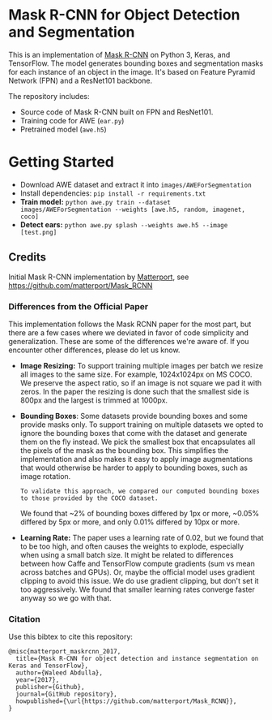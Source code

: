 # Mask R-CNN for Object Detection and Segmentation

This is an implementation of [Mask R-CNN](https://arxiv.org/abs/1703.06870) on Python 3, Keras, and TensorFlow. The model generates bounding boxes and segmentation masks for each instance of an object in the image. It's based on Feature Pyramid Network (FPN) and a ResNet101 backbone.

The repository includes:

-   Source code of Mask R-CNN built on FPN and ResNet101.
-   Training code for AWE (`ear.py`)
-   Pretrained model (`awe.h5`)

# Getting Started

-   Download AWE dataset and extract it into `images/AWEForSegmentation`
-   Install dependencies: `pip install -r requirements.txt`
-   **Train model:** `python awe.py train --dataset images/AWEForSegmentation --weights [awe.h5, random, imagenet, coco]`
-   **Detect ears:** `python awe.py splash --weights awe.h5 --image [test.png]`

## Credits

Initial Mask R-CNN implementation by [Matterport](https://matterport.com/), see <https://github.com/matterport/Mask_RCNN>

### Differences from the Official Paper

This implementation follows the Mask RCNN paper for the most part, but there are a few cases where we deviated in favor of code simplicity and generalization. These are some of the differences we're aware of. If you encounter other differences, please do let us know.

-   **Image Resizing:** To support training multiple images per batch we resize all images to the same size. For example, 1024x1024px on MS COCO. We preserve the aspect ratio, so if an image is not square we pad it with zeros. In the paper the resizing is done such that the smallest side is 800px and the largest is trimmed at 1000px.

-   **Bounding Boxes**: Some datasets provide bounding boxes and some provide masks only. To support training on multiple datasets we opted to ignore the bounding boxes that come with the dataset and generate them on the fly instead. We pick the smallest box that encapsulates all the pixels of the mask as the bounding box. This simplifies the implementation and also makes it easy to apply image augmentations that would otherwise be harder to apply to bounding boxes, such as image rotation.

        To validate this approach, we compared our computed bounding boxes to those provided by the COCO dataset.

    We found that ~2% of bounding boxes differed by 1px or more, ~0.05% differed by 5px or more, 
    and only 0.01% differed by 10px or more.

-   **Learning Rate:** The paper uses a learning rate of 0.02, but we found that to be
    too high, and often causes the weights to explode, especially when using a small batch
    size. It might be related to differences between how Caffe and TensorFlow compute 
    gradients (sum vs mean across batches and GPUs). Or, maybe the official model uses gradient
    clipping to avoid this issue. We do use gradient clipping, but don't set it too aggressively.
    We found that smaller learning rates converge faster anyway so we go with that.

### Citation

Use this bibtex to cite this repository:

    @misc{matterport_maskrcnn_2017,
      title={Mask R-CNN for object detection and instance segmentation on Keras and TensorFlow},
      author={Waleed Abdulla},
      year={2017},
      publisher={Github},
      journal={GitHub repository},
      howpublished={\url{https://github.com/matterport/Mask_RCNN}},
    }
